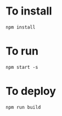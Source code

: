 


# To install
```
npm install
```

# To run
```
npm start -s
```

# To deploy
```
npm run build
```
